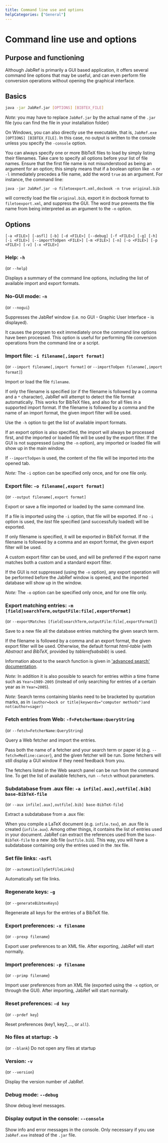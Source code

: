 ```yaml
---
title: Command line use and options
helpCategories: ["General"]
---
```


# Command line use and options

## Purpose and functioning

Although JabRef is primarily a GUI based application, it offers several command line options that may be useful, and can even perform file conversion operations without opening the graphical interface.


## Basics

```sh
java -jar JabRef.jar [OPTIONS] [BIBTEX_FILE]
```

*Note:* you may have to replace `JabRef.jar` by the actual name of the `.jar` file (you can find the file in your installation folder)

On Windows, you can also directly use the executable, that is,
`JabRef.exe [OPTIONS] [BIBTEX_FILE]`. In this case, no output is written to the console unless you specify the `-console` option.

You can always specify one or more BibTeX files to load by simply listing their filenames.
Take care to specify all options before your list of file names.
Ensure that the first file name is not misunderstood as being an argument for an option; this simply means that if a boolean option like `-n` or `-l` immediately precedes a file name, add the word `true` as an argument.
For instance, the command line:

`java -jar JabRef.jar -o filetoexport.xml,docbook -n true original.bib`

will correctly load the file `original.bib`, export it in docbook format to `filetoexport.xml`, and suppress the GUI.
The word *true* prevents the file name from being interpreted as an argument to the `-n` option.


## Options

`[-a <FILE>] [-asfl] [-b] [-d <FILE>] [--debug] [-f <FILE>] [-g]
       [-h] [-i <FILE>] [--importToOpen <FILE>] [-m <FILE>] [-n] [-o
       <FILE>] [-p <FILE>] [-v] [-x <FILE>]`

### Help: `-h`
(or `--help`)

Displays a summary of the command line options, including the list of available import and export formats.


### No-GUI mode: `-n`
(or `--nogui`)

Suppresses the JabRef window (i.e. no GUI - Graphic User Interface - is displayed).

It causes the program to exit immediately once the command line options have been processed.
This option is useful for performing file conversion operations from the command line or a script.


### Import file: `-i filename[,import format]`
(or `--import filename[,import format]` or `--importToOpen filename[,import format]`)

Import or load the file `filename`.

If only the filename is specified (or if the filename is followed by a comma and a `*` character), JabRef will attempt to detect the file format automatically.
This works for BibTeX files, and also for all files in a supported import format.
If the filename is followed by a comma and the name of an import format, the given import filter will be used.

Use the `-h` option to get the list of available import formats.

If an export option is also specified, the import will always be processed first, and the imported or loaded file will be used by the export filter.
If the GUI is not suppressed (using the `-n` option), any imported or loaded file will show up in the main window.

If `--importToOpen` is used, the content of the file will be imported into the opened tab.

*Note:* The `-i` option can be specified only once, and for one file only.


### Export file: `-o filename[,export format]`
(or `--output filename[,export format]`

Export or save a file imported or loaded by the same command line.

If a file is imported using the `-i` option, that file will be exported.
If no `-i` option is used, the *last* file specified (and successfully loaded) will be exported.

If only filename is specified, it will be exported in BibTeX format.
If the filename is followed by a comma and an export format, the given export filter will be used.

A custom export filter can be used, and will be preferred if the export name matches both a custom and a standard export filter.

If the GUI is not suppressed (using the `-n` option), any export operation will be performed before the JabRef window is opened, and the imported database will show up in the window.

*Note:* The `-o` option can be specified only once, and for one file only.


### Export matching entries: `-m [field]searchTerm,outputFile:file[,exportFormat]`
(or `--exportMatches [field]searchTerm,outputFile:file[,exportFormat]`)

Save to a new file all the database entries matching the given search term.

If the filename is followed by a comma and an export format, the given export filter will be used.
Otherwise, the default format *html-table* (with *Abstract* and *BibTeX*, provided by *tablerefsabsbib*) is used.

Information about to the search function is given in ['advanced search' documentation](Search).

*Note:* In addition it is also possible to search for entries within a time frame such as `Year=1989-2005`
(instead of only searching for entries of a certain year as in `Year=2005`).

*Note:* Search terms containing blanks need to be bracketed by quotation marks, as in
`(author=bock or title|keywords="computer methods")and not(author=sager)`


### Fetch entries from Web: `-f=FetcherName:QueryString`
(or `--fetch=FetcherName:QueryString`)

Query a Web fetcher and import the entries.

Pass both the name of a fetcher and your search term or paper id (e.g. `--fetch=Medline:cancer`), and the given fetcher will be run.
Some fetchers will still display a GUI window if they need feedback from you.

The fetchers listed in the Web search panel can be run from the command line.
To get the list of available fetchers, run `--fetch` without parameters.


### Subdatabase from .aux file: `-a infile[.aux],outfile[.bib] base-BibTeX-file`
(or `--aux infile[.aux],outfile[.bib] base-BibTeX-file`)

Extract a subdatabase from a .aux file:

When you compile a LaTeX document (e.g. `infile.tex`), an .aux file is created (`infile.aux`).
Among other things, it contains the list of entries used in your document.
JabRef can extract the references used from the `base-BibTeX-file` to a new .bib file (`outfile.bib`).
This way, you will have a subdatabase containing only the entries used in the .tex file.


### Set file links: `-asfl`
(or `--automaticallySetFileLinks`)

Automatically set file links.


### Regenerate keys: `-g`
(or `--generateBibtexKeys`)

Regenerate all keys for the entries of a BibTeX file.


### Export preferences: `-x filename`
(or `--prexp filename`)

Export user preferences to an XML file.
After exporting, JabRef will start normally.


### Import preferences: `-p filename`
(or `--primp filename`)

Import user preferences from an XML file (exported using the `-x` option, or through the GUI).
After importing, JabRef will start normally.


### Reset preferences: `-d key`
(or `--prdef key`)

Reset preferences (key1, key2,..., or `all`).


### No files at startup: `-b`
(or `--blank`)
Do not open any files at startup


### Version: `-v`
(or `--version`)

Display the version number of JabRef.


### Debug mode: `--debug`

Show debug level messages.

### Display output in the console: `--console`

Show info and error messages in the console. Only necessary if you use `JabRef.exe` instead of the `.jar` file.
